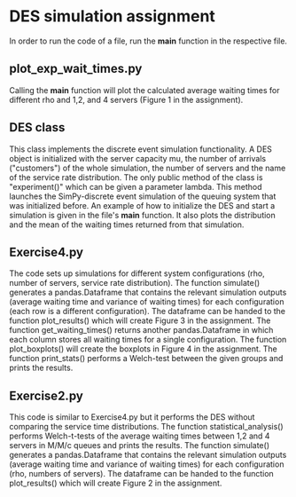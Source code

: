 # DES simulation assignment 
In order to run the code of a file, run the __main__ function in the respective file. 

## plot_exp_wait_times.py
Calling the __main__ function will plot the calculated average waiting times for different rho and 1,2, and 4 servers (Figure 1 in the assignment). 

## DES class 
This class implements the discrete event simulation functionality. A DES object is initialized with the server capacity mu, the number of arrivals ("customers") of the whole simulation, the number of servers and the name of the service rate distribution. The only public method of the class is "experiment()" which can be given a parameter lambda. This method launches the SimPy-discrete event simulation of the queuing system that was initialized before. An example of how to initialize the DES and start a simulation is given in the file's __main__ function. It also plots the distribution and the mean of the waiting times returned from that simulation. 

## Exercise4.py
The code sets up simulations for different system configurations (rho, number of servers, service rate distribution). The function simulate() generates a pandas.Dataframe that contains the relevant simulation outputs (average waiting time and variance of waiting times) for each configuration (each row is a different configuration). The dataframe can be handed to the function plot_results() which will create Figure 3 in the assignment. The function get_waiting_times() returns another pandas.Dataframe in which each column stores all waiting times for a single configuration. The function plot_boxplots() will create the boxplots in Figure 4 in the assignment. The function print_stats() performs a Welch-test between the given groups and prints the results. 

## Exercise2.py
This code is similar to Exercise4.py but it performs the DES without comparing the service time distributions. The function statistical_analysis() performs Welch-t-tests of the average waiting times between 1,2 and 4 servers in M/M/c queues and prints the results. The function simulate() generates a pandas.Dataframe that contains the relevant simulation outputs (average waiting time and variance of waiting times) for each configuration (rho, numbers of servers). The dataframe can be handed to the function plot_results() which will create Figure 2 in the assignment.
